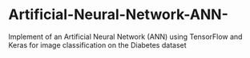 # Artificial-Neural-Network-ANN-
Implement of an Artificial Neural Network (ANN) using TensorFlow and Keras for  image classification on the Diabetes dataset
